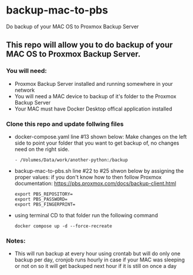 # backup-mac-to-pbs
Do backup of your MAC OS to Proxmox Backup Server

## This repo will allow you to do backup of your MAC OS to Proxmox Backup Server.
### You will need:
- Proxmox Backup Server installed and running somewhere in your network
- You will need a MAC device to backup of it's folder to the Proxmox Backup Server
- Your MAC must have Docker Desktop offical application installed

### Clone this repo and update follwing files
- docker-compose.yaml line #13 shown below:
    Make changes on the left side to point your folder that you want to get backup of, no changes need on the right side.
    ```
    - /Volumes/Data/work/another-python:/backup
    ```
- backup-mac-to-pbs.sh line #22 to #25 shwon below by assigning the proper values:
  if you don't know how to then follow Proxmox documentation: https://pbs.proxmox.com/docs/backup-client.html
    ```
    export PBS_REPOSITORY=
    export PBS_PASSWORD=
    export PBS_FINGERPRINT=
    ```
- using terminal CD to that folder run the following command
    ```
    docker compose up -d --force-recreate
    ```
### Notes:
- This will run backup at every hour using crontab but will do only one backup per day, cronjob runs hourly in case if your MAC was sleeping or not on so it will get backuped next hour if it is still on once a day
